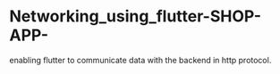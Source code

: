 # Networking_using_flutter-SHOP-APP-
enabling flutter to communicate data with the backend in http protocol.
